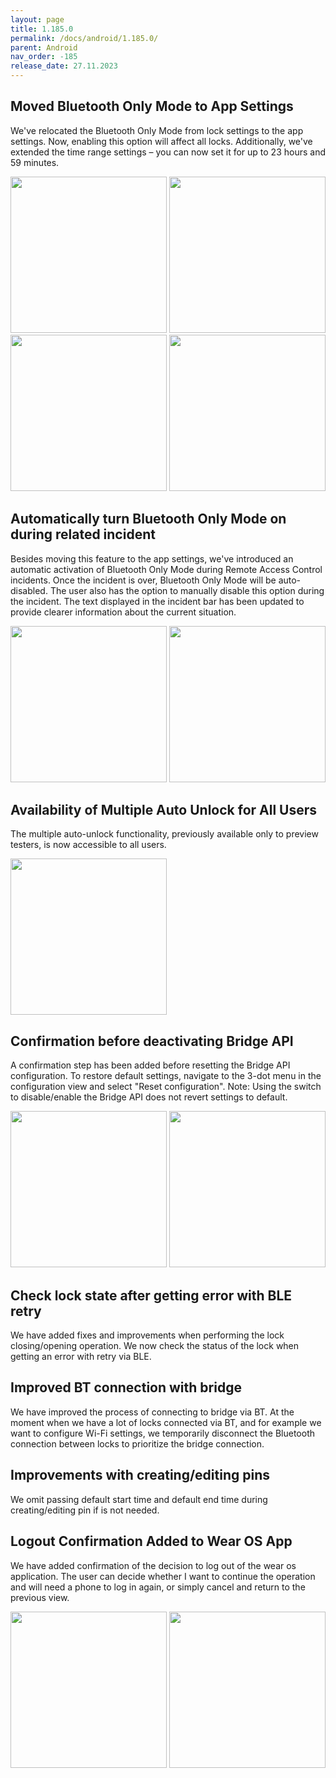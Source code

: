 ```yaml
---
layout: page
title: 1.185.0
permalink: /docs/android/1.185.0/
parent: Android
nav_order: -185
release_date: 27.11.2023
---
```


## Moved Bluetooth Only Mode to App Settings
We've relocated the Bluetooth Only Mode from lock settings to the app settings. Now, enabling this option will affect all locks. Additionally, we've extended the time range settings – you can now set it for up to 23 hours and 59 minutes.

<img src="/tedee-release-notes/docs/android/assets/1.185.0_ble_only_mode_details.png" width="250">
<img src="/tedee-release-notes/docs/android/assets/1.185.0_ble_only_mode_setting.png" width="250">
<img src="/tedee-release-notes/docs/android/assets/1.185.0_ble_only_mode_time_picker.png" width="250">
<img src="/tedee-release-notes/docs/android/assets/1.185.0_ble_only_mode_lock_settings.png" width="250">

## Automatically turn Bluetooth Only Mode on during related incident
Besides moving this feature to the app settings, we've introduced an automatic activation of Bluetooth Only Mode during Remote Access Control incidents. Once the incident is over, Bluetooth Only Mode will be auto-disabled. The user also has the option to manually disable this option during the incident. The text displayed in the incident bar has been updated to provide clearer information about the current situation.

<img src="/tedee-release-notes/docs/android/assets/1.185.0_remote_access_control_incident_bar.png" width="250">
<img src="/tedee-release-notes/docs/android/assets/1.185.0_ble_only_mode_enabled_during_remote_access_incident.png" width="250">

## Availability of Multiple Auto Unlock for All Users
The multiple auto-unlock functionality, previously available only to preview testers, is now accessible to all users.

<img src="/tedee-release-notes/docs/android/assets/1.185.0_preview_features_settings.png" width="250">

## Confirmation before deactivating Bridge API
A confirmation step has been added before resetting the Bridge API configuration. To restore default settings, navigate to the 3-dot menu in the configuration view and select "Reset configuration". Note: Using the switch to disable/enable the Bridge API does not revert settings to default.

<img src="/tedee-release-notes/docs/android/assets/1.185.0_bridge_api_reset_configuration_option.png" width="250">
<img src="/tedee-release-notes/docs/android/assets/1.185.0_bridge_api_reset_configuration_confirmation.png" width="250">

## Check lock state after getting error with BLE retry
We have added fixes and improvements when performing the lock closing/opening operation. We now check the status of the lock when getting an error with retry via BLE.

## Improved BT connection with bridge
We have improved the process of connecting to bridge via BT. At the moment when we have a lot of locks connected via BT, and for example we want to configure Wi-Fi settings, we temporarily disconnect the Bluetooth connection between locks to prioritize the bridge connection.

## Improvements with creating/editing pins
We omit passing default start time and default end time during creating/editing pin if is not needed.

## Logout Confirmation Added to Wear OS App
We have added confirmation of the decision to log out of the wear os application. The user can decide whether I want to continue the operation and will need a phone to log in again, or simply cancel and return to the previous view.

<img src="/tedee-release-notes/docs/android/assets/1.185.0_log_out_confirmation_wear_os.png" width="250">
<img src="/tedee-release-notes/docs/android/assets/1.185.0_log_out_confirmation_wear_os_2.png" width="250">